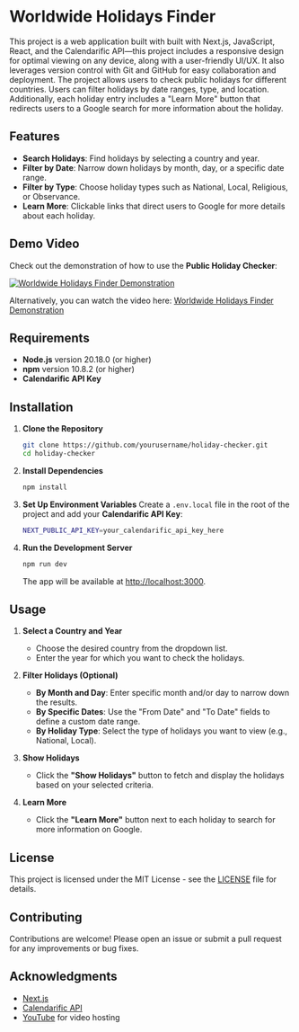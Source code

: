
# Worldwide Holidays Finder

This project is a web application built with built with Next.js, JavaScript, React, and the Calendarific API—this project includes a responsive design for optimal viewing on any device, along with a user-friendly UI/UX.
It also leverages version control with Git and GitHub for easy collaboration and deployment.
The project allows users to check public holidays for different countries.
Users can filter holidays by date ranges, type, and location.
Additionally, each holiday entry includes a "Learn More" button that redirects users to a Google search for more information about the holiday.

## Features
- **Search Holidays**: Find holidays by selecting a country and year.
- **Filter by Date**: Narrow down holidays by month, day, or a specific date range.
- **Filter by Type**: Choose holiday types such as National, Local, Religious, or Observance.
- **Learn More**: Clickable links that direct users to Google for more details about each holiday.

## Demo Video
Check out the demonstration of how to use the **Public Holiday Checker**:

[![Worldwide Holidays Finder Demonstration](https://youtu.be/S-bNmzzNPXw/maxresdefault.jpg)](https://youtu.be/S-bNmzzNPXw)

Alternatively, you can watch the video here: [Worldwide Holidays Finder Demonstration](https://youtu.be/S-bNmzzNPXw)

## Requirements
- **Node.js** version 20.18.0 (or higher)
- **npm** version 10.8.2 (or higher)
- **Calendarific API Key**

## Installation

1. **Clone the Repository**
   ```bash
   git clone https://github.com/yourusername/holiday-checker.git
   cd holiday-checker
   ```

2. **Install Dependencies**
   ```bash
   npm install
   ```

3. **Set Up Environment Variables**
   Create a `.env.local` file in the root of the project and add your **Calendarific API Key**:
   ```bash
   NEXT_PUBLIC_API_KEY=your_calendarific_api_key_here
   ```

4. **Run the Development Server**
   ```bash
   npm run dev
   ```
   The app will be available at [http://localhost:3000](http://localhost:3000).

## Usage
1. **Select a Country and Year**
   - Choose the desired country from the dropdown list.
   - Enter the year for which you want to check the holidays.

2. **Filter Holidays (Optional)**
   - **By Month and Day**: Enter specific month and/or day to narrow down the results.
   - **By Specific Dates**: Use the "From Date" and "To Date" fields to define a custom date range.
   - **By Holiday Type**: Select the type of holidays you want to view (e.g., National, Local).

3. **Show Holidays**
   - Click the **"Show Holidays"** button to fetch and display the holidays based on your selected criteria.

4. **Learn More**
   - Click the **"Learn More"** button next to each holiday to search for more information on Google.

## License
This project is licensed under the MIT License - see the [LICENSE](LICENSE) file for details.

## Contributing
Contributions are welcome! Please open an issue or submit a pull request for any improvements or bug fixes.

## Acknowledgments
- [Next.js](https://nextjs.org/)
- [Calendarific API](https://calendarific.com/)
- [YouTube](https://www.youtube.com/) for video hosting
